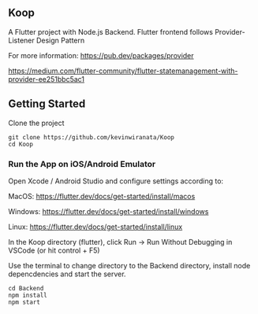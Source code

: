 ## Koop
A Flutter project with Node.js Backend.
Flutter frontend follows Provider-Listener Design Pattern

For more information: https://pub.dev/packages/provider

https://medium.com/flutter-community/flutter-statemanagement-with-provider-ee251bbc5ac1

## Getting Started
Clone the project 
```
git clone https://github.com/kevinwiranata/Koop
cd Koop
```

### Run the App on iOS/Android Emulator
Open Xcode / Android Studio and configure settings according to:

MacOS: https://flutter.dev/docs/get-started/install/macos

Windows: https://flutter.dev/docs/get-started/install/windows

Linux: https://flutter.dev/docs/get-started/install/linux

In the Koop directory (flutter), click Run -> Run Without Debugging in VSCode (or hit control + F5)

Use the terminal to change directory to the Backend directory, install node depencdencies and start the server.
```
cd Backend
npm install
npm start
```